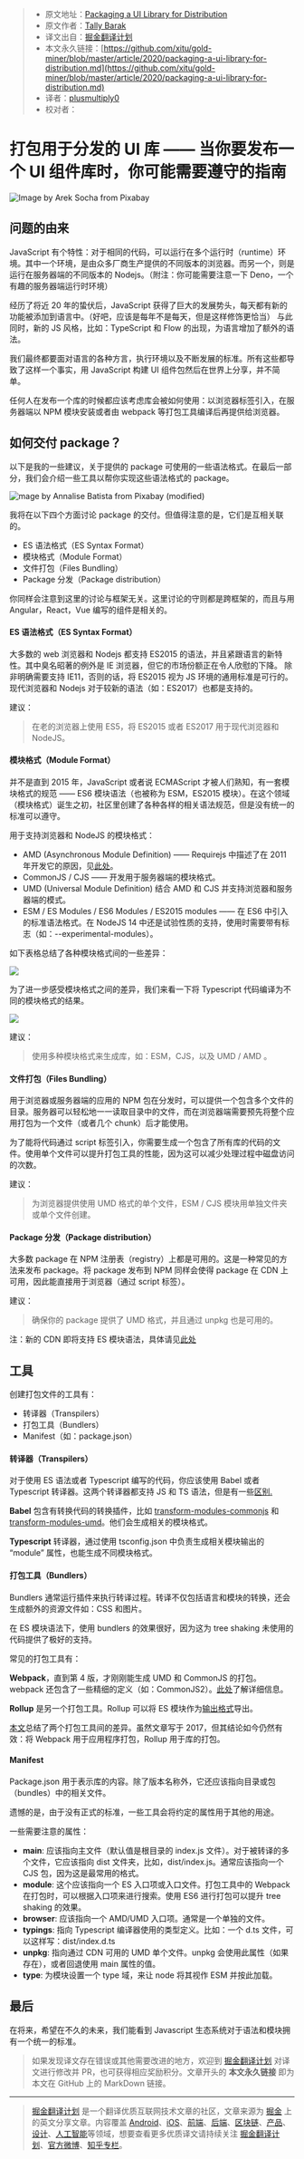 > * 原文地址：[Packaging a UI Library for Distribution](https://blog.bitsrc.io/packaging-a-ui-library-for-distribution-d153219def28)
> * 原文作者：[Tally Barak](https://medium.com/@tally_b)
> * 译文出自：[掘金翻译计划](https://github.com/xitu/gold-miner)
> * 本文永久链接：[https://github.com/xitu/gold-miner/blob/master/article/2020/packaging-a-ui-library-for-distribution.md](https://github.com/xitu/gold-miner/blob/master/article/2020/packaging-a-ui-library-for-distribution.md)
> * 译者：[plusmultiply0](https://github.com/plusmultiply0)
> * 校对者：

# 打包用于分发的 UI 库 —— 当你要发布一个 UI 组件库时，你可能需要遵守的指南

![Image by [Arek Socha](https://pixabay.com/users/qimono-1962238/?utm_source=link-attribution&utm_medium=referral&utm_campaign=image&utm_content=1893642) from [Pixabay](https://pixabay.com/?utm_source=link-attribution&utm_medium=referral&utm_campaign=image&utm_content=1893642)](https://cdn-images-1.medium.com/max/2560/1*EXcun_D11oz0ceMYlJ0yQA.jpeg)

## 问题的由来

JavaScript 有个特性：对于相同的代码，可以运行在多个运行时（runtime）环境。其中一个环境，是由众多厂商生产提供的不同版本的浏览器。而另一个，则是运行在服务器端的不同版本的 Nodejs。（附注：你可能需要注意一下 Deno，一个有趣的服务器端运行时环境）

经历了将近 20 年的蛰伏后，JavaScript 获得了巨大的发展势头，每天都有新的功能被添加到语言中。（好吧，应该是每年不是每天，但是这样修饰更恰当） 与此同时，新的 JS 风格，比如：TypeScript 和 Flow 的出现，为语言增加了额外的语法。

我们最终都要面对语言的各种方言，执行环境以及不断发展的标准。所有这些都导致了这样一个事实，用 JavaScript 构建 UI 组件包然后在世界上分享，并不简单。

任何人在发布一个库的时候都应该考虑库会被如何使用：以浏览器标签引入，在服务器端以 NPM 模块安装或者由 webpack 等打包工具编译后再提供给浏览器。

## 如何交付 package？

以下是我的一些建议，关于提供的 package 可使用的一些语法格式。在最后一部分，我们会介绍一些工具以帮你实现这些语法格式的 package。

![mage by [Annalise Batista](https://pixabay.com/users/AnnaliseArt-7089643/?utm_source=link-attribution&amp;utm_medium=referral&amp;utm_campaign=image&amp;utm_content=5293336) from [Pixabay](https://pixabay.com/?utm_source=link-attribution&amp;utm_medium=referral&amp;utm_campaign=image&amp;utm_content=5293336) (modified)](https://cdn-images-1.medium.com/max/2560/1*xPmTGN5rwQH_IQ94TRIhmw.png)

我将在以下四个方面讨论 package 的交付。但值得注意的是，它们是互相关联的。

* ES 语法格式（ES Syntax Format）
* 模块格式（Module Format）
* 文件打包（Files Bundling）
* Package 分发（Package distribution）

你同样会注意到这里的讨论与框架无关。这里讨论的守则都是跨框架的，而且与用 Angular，React，Vue 编写的组件是相关的。

#### ES 语法格式（ES Syntax Format）

大多数的 web 浏览器和 Nodejs 都支持 ES2015 的语法，并且紧跟语言的新特性。其中臭名昭著的例外是 IE 浏览器，但它的市场份额正在令人欣慰的下降。 除非明确需要支持 IE11，否则的话，将 ES2015 视为 JS 环境的通用标准是可行的。 现代浏览器和 Nodejs 对于较新的语法（如：ES2017）也都是支持的。

建议：

> 在老的浏览器上使用 ES5，将 ES2015 或者 ES2017 用于现代浏览器和 NodeJS。

#### 模块格式（Module Format）

并不是直到 2015 年，JavaScript 或者说 ECMAScript 才被人们熟知，有一套模块格式的规范 —— ES6 模块语法（也被称为 ESM，ES2015 模块）。在这个领域（模块格式）诞生之初，社区里创建了各种各样的相关语法规范，但是没有统一的标准可以遵守。

用于支持浏览器和 NodeJS 的模块格式：

* AMD (Asynchronous Module Definition) —— Requirejs 中描述了在 2011 年开发它的原因，见[此处](https://requirejs.org/docs/whyamd.html)。
* CommonJS / CJS —— 开发用于服务器端的模块格式。
* UMD (Universal Module Definition) 结合 AMD 和 CJS 并支持浏览器和服务器端的模式。
* ESM / ES Modules / ES6 Modules / ES2015 modules —— 在 ES6 中引入的标准语法格式。在 NodeJS 14 中还是试验性质的支持，使用时需要带有标志（如：--experimental-modules）。

如下表格总结了各种模块格式间的一些差异：

![](https://cdn-images-1.medium.com/max/2000/1*ohOcheaTdGZpG4nnK97swg.png)

为了进一步感受模块格式之间的差异，我们来看一下将 Typescript 代码编译为不同的模块格式的结果。

![](https://cdn-images-1.medium.com/max/2000/1*X9Mvq1jM5-uw__W6WABTTQ.png)

建议：

> 使用多种模块格式来生成库，如：ESM，CJS，以及 UMD / AMD 。

#### 文件打包（Files Bundling）

用于浏览器或服务器端的应用的 NPM 包在分发时，可以提供一个包含多个文件的目录。服务器可以轻松地一一读取目录中的文件，而在浏览器端需要预先将整个应用打包为一个文件（或者几个 chunk）后才能使用。

为了能将代码通过 script 标签引入，你需要生成一个包含了所有库的代码的文件。使用单个文件可以提升打包工具的性能，因为这可以减少处理过程中磁盘访问的次数。

建议：

> 为浏览器提供使用 UMD 格式的单个文件，ESM / CJS 模块用单独文件夹或单个文件创建。

#### Package 分发（Package distribution）

大多数 package 在 NPM 注册表（registry）上都是可用的。这是一种常见的方法来发布 package。将 package 发布到 NPM 同样会使得 package 在 CDN 上可用，因此能直接用于浏览器（通过 script 标签）。

建议：

> 确保你的 package 提供了 UMD 格式，并且通过 unpkg 也是可用的。

注：新的 CDN 即将支持 ES 模块语法，具体请见[此处](https://www.pika.dev/)

## 工具

创建打包文件的工具有：

* 转译器（Transpilers）
* 打包工具（Bundlers）
* Manifest（如：package.json）

#### 转译器（Transpilers）

对于使用 ES 语法或者 Typescript 编写的代码，你应该使用 Babel 或者 Typescript 转译器。这两个转译器都支持 JS 和 TS 语法，但是有一些[区别](https://blog.logrocket.com/choosing-between-babel-and-typescript-4ed1ad563e41/#:~:text=TypeScript%20by%20default%20compiles%20an,that%20require%20reading%20multiple%20files.&text=A%20const%20enum%20is%20an%20enum%20that%20TypeScript%20compiles%20away%20to%20nothing)[.](https://blog.logrocket.com/choosing-between-babel-and-typescript-4ed1ad563e41/#:~:text=TypeScript%20by%20default%20compiles%20an,that%20require%20reading%20multiple%20files.&text=A%20const%20enum%20is%20an%20enum%20that%20TypeScript%20compiles%20away%20to%20nothing.)

**Babel** 包含有转换代码的转换插件，比如 [transform-modules-commonjs](https://babeljs.io/docs/en/babel-plugin-transform-modules-commonjs) 和 [transform-modules-umd](https://babeljs.io/docs/en/babel-plugin-transform-modules-umd)。他们会生成相关的模块格式。

**Typescript** 转译器，通过使用 tsconfig.json 中负责生成相关模块输出的 “module” 属性，也能生成不同模块格式。

#### 打包工具（Bundlers）

Bundlers 通常运行插件来执行转译过程。转译不仅包括语言和模块的转换，还会生成额外的资源文件如：CSS 和图片。

在 ES 模块语法下，使用 bundlers 的效果很好，因为这为 tree shaking 未使用的代码提供了极好的支持。

常见的打包工具有：

**Webpack**，直到第 4 版，才刚刚能生成 UMD 和 CommonJS 的打包。webpack 还包含了一些精细的定义（如：CommonJS2）。[此处](https://webpack.js.org/configuration/output/#outputlibrarytarget)了解详细信息。

**Rollup** 是另一个打包工具。Rollup 可以将 ES 模块作为[输出格式](https://rollupjs.org/guide/en/#outputformat)导出。

[本文](https://medium.com/webpack/webpack-and-rollup-the-same-but-different-a41ad427058c)总结了两个打包工具间的差异。虽然文章写于 2017，但其结论如今仍然有效：将 Webpack 用于应用程序打包，Rollup 用于库的打包。

#### Manifest

Package.json 用于表示库的内容。除了版本名称外，它还应该指向目录或包（bundles）中的相关文件。

遗憾的是，由于没有正式的标准，一些工具会将约定的属性用于其他的用途。

一些需要注意的属性：

* **main**: 应该指向主文件（默认值是根目录的 index.js 文件）。对于被转译的多个文件，它应该指向 dist 文件夹，比如，dist/index.js。通常应该指向一个 CJS 包，因为这是最常用的格式。
* **module**: 这个应该指向一个 ES 入口项或入口文件。打包工具中的 Webpack 在打包时，可以根据入口项来进行搜索。使用 ES6 进行打包可以提升 tree shaking 的效果。
* **browser**: 应该指向一个 AMD/UMD 入口项。通常是一个单独的文件。
* **typings**: 指向 Typescript 编译器使用的类型定义。比如：一个 d.ts 文件，可以这样写：dist/index.d.ts
* **unpkg**: 指向通过 CDN 可用的 UMD 单个文件。unpkg 会使用此属性（如果存在），或者回退使用 main 属性的值。
* **type**: 为模块设置一个 type 域，来让 node 将其视作 ESM 并按此加载。

## 最后

在将来，希望在不久的未来，我们能看到 Javascript 生态系统对于语法和模块拥有一个统一的标准。

> 如果发现译文存在错误或其他需要改进的地方，欢迎到 [掘金翻译计划](https://github.com/xitu/gold-miner) 对译文进行修改并 PR，也可获得相应奖励积分。文章开头的 **本文永久链接** 即为本文在 GitHub 上的 MarkDown 链接。

---

> [掘金翻译计划](https://github.com/xitu/gold-miner) 是一个翻译优质互联网技术文章的社区，文章来源为 [掘金](https://juejin.im) 上的英文分享文章。内容覆盖 [Android](https://github.com/xitu/gold-miner#android)、[iOS](https://github.com/xitu/gold-miner#ios)、[前端](https://github.com/xitu/gold-miner#前端)、[后端](https://github.com/xitu/gold-miner#后端)、[区块链](https://github.com/xitu/gold-miner#区块链)、[产品](https://github.com/xitu/gold-miner#产品)、[设计](https://github.com/xitu/gold-miner#设计)、[人工智能](https://github.com/xitu/gold-miner#人工智能)等领域，想要查看更多优质译文请持续关注 [掘金翻译计划](https://github.com/xitu/gold-miner)、[官方微博](http://weibo.com/juejinfanyi)、[知乎专栏](https://zhuanlan.zhihu.com/juejinfanyi)。
